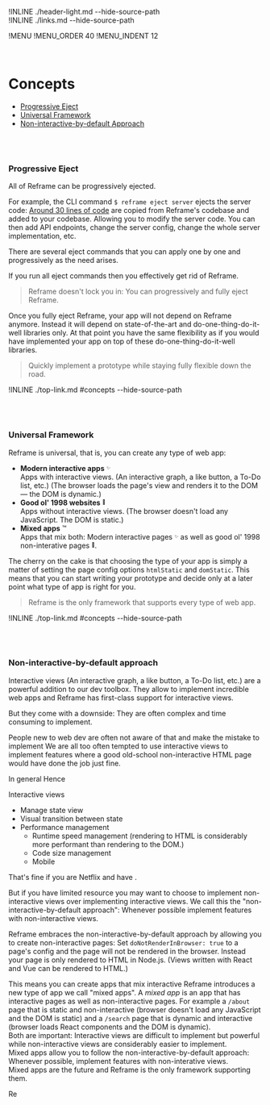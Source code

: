 !INLINE ./header-light.md --hide-source-path
<br/>
!INLINE ./links.md --hide-source-path

!MENU
!MENU_ORDER 40
!MENU_INDENT 12

<br/>

# Concepts

 - [Progressive Eject](#progressive-eject)
 - [Universal Framework](#universal-framework)
 - [Non-interactive-by-default Approach](#non-interactive-by-default-approach)

<br/>
<br/>


### Progressive Eject

All of Reframe can be progressively ejected.

For example, the CLI command `$ reframe eject server` ejects the server code:
[Around 30 lines of code](/plugins/hapi/start.js)
are copied from Reframe's codebase and added to your codebase.
Allowing you to modify the server code.
You can then
add API endpoints,
change the server config,
change the whole server implementation,
etc.

There are several eject commands that
you can apply one by one and progressively as the need arises.

If you run all eject commands then you effectively get rid of Reframe.

> Reframe doesn't lock you in: You can progressively and fully eject Reframe.

Once you fully eject Reframe, your app will not depend on Reframe anymore.
Instead it will depend on state-of-the-art and do-one-thing-do-it-well libraries only.
At that point you have the same flexibility
as if you would have implemented your app on top of these do-one-thing-do-it-well libraries.

> Quickly implement a prototype while staying fully flexible down the road.

!INLINE ./top-link.md #concepts --hide-source-path

<br/>
<br/>


### Universal Framework

Reframe is universal, that is, you can create any type of web app:

 - **Modern interactive apps** <sup><sub>:sparkles:</sub></sup>
   <br/>
   Apps with interactive views.
   (An interactive graph, a like button, a To-Do list, etc.) (The browser loads the page's view and renders it to the DOM &mdash; the DOM is dynamic.)
 - **Good ol' 1998 websites** <sup><sub>:floppy_disk:</sub></sup>
   <br/>
   Apps without interactive views.
   (The browser doesn't load any JavaScript. The DOM is static.)
 - **Mixed apps** :tm:
   <br/>
   Apps that mix both: Modern interactive pages <sup><sub>:sparkles:</sub></sup> as well as good ol' 1998 non-interative pages <sup><sub>:floppy_disk:</sub></sup>.

The cherry on the cake is that choosing the type of your app is simply a matter of setting the page config options `htmlStatic` and `domStatic`.
This means that you can start writing your prototype and decide only at a later point what type of app is right for you.

> Reframe is the only framework that supports every type of web app.

!INLINE ./top-link.md #concepts --hide-source-path

<br/>
<br/>

### Non-interactive-by-default approach

Interactive views (An interactive graph, a like button, a To-Do list, etc.) are a powerful addition to our dev toolbox.
They allow to implement incredible web apps and Reframe has first-class support for interactive views.

But they come with a downside: They are often complex and time consuming to implement.

People new to web dev are often not aware of that and make the mistake to implement 
We are all too often tempted to use interactive views to implement features where a good old-school non-interactive HTML page would have done the job just fine.

In general 
Hence 

Interactive views

- Manage state view
- Visual transition between state
- Performance management
  - Runtime speed management (rendering to HTML is considerably more performant than rendering to the DOM.)
  - Code size management
  - Mobile

That's fine if you are Netflix and have .

But if you have limited resource you may want to choose to implement non-interactive views over implementing interactive views.
We call this the "non-interactive-by-default approach": Whenever possible implement features with non-interactive views.

Reframe embraces the non-interactive-by-default approach by allowing you to create non-interactive pages:
Set `doNotRenderInBrowser: true` to a page's config and the page will not be rendered in the browser.
Instead your page is only rendered to HTML in Node.js.
(Views written with React and Vue can be rendered to HTML.)

This means you can create apps that mix interactive
Reframe introduces a new type of app we call "mixed apps".
A *mixed app* is an app that has interactive pages as well as non-interactive pages.
For example a `/about` page that is static and non-interactive
(browser doesn't load any JavaScript and the DOM is static)
and a `/search` page that is dynamic and interactive
(browser loads React components and the DOM is dynamic).
<br/>
Both are important:
Interactive views are difficult to implement but powerful while
non-interactive views are considerably easier to implement.
<br/>
Mixed apps allow you to follow the non-interactive-by-default approach:
Whenever possible, implement features with non-interative views.
<br/>
Mixed apps are the future and Reframe is the only framework supporting them.

Re
